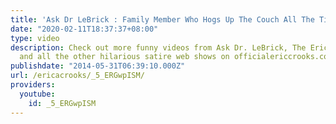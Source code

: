 ```yaml
---
title: 'Ask Dr LeBrick : Family Member Who Hogs Up The Couch All The Time'
date: "2020-02-11T18:37:37+08:00"
type: video
description: Check out more funny videos from Ask Dr. LeBrick, The Eric Crooks Show
  and all the other hilarious satire web shows on officialericcrooks.com
publishdate: "2014-05-31T06:39:10.000Z"
url: /ericacrooks/_5_ERGwpISM/
providers:
  youtube:
    id: _5_ERGwpISM
---
```

